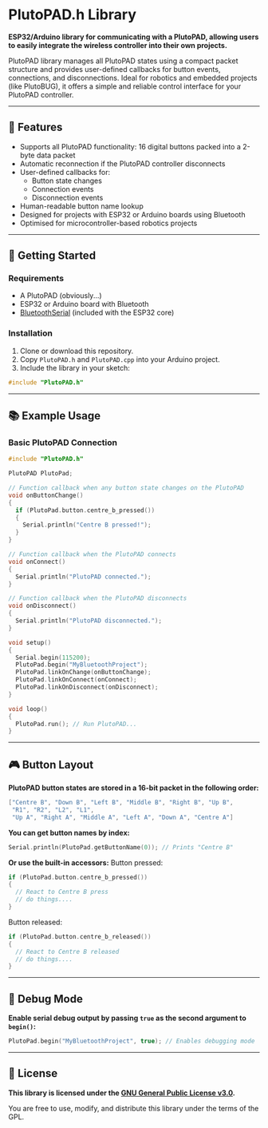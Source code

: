 # PlutoPAD.h Library

**ESP32/Arduino library for communicating with a PlutoPAD, allowing users to easily integrate the wireless controller into their own projects.** 

PlutoPAD library manages all PlutoPAD states using a compact packet structure and provides user-defined callbacks for button events, connections, and disconnections. Ideal for robotics and embedded projects (like PlutoBUG), it offers a simple and reliable control interface for your PlutoPAD controller.

---

## 🔧 Features

- Supports all PlutoPAD functionality: 16 digital buttons packed into a 2-byte data packet  
- Automatic reconnection if the PlutoPAD controller disconnects  
- User-defined callbacks for:
  - Button state changes
  - Connection events
  - Disconnection events  
- Human-readable button name lookup  
- Designed for projects with ESP32 or Arduino boards using Bluetooth
- Optimised for microcontroller-based robotics projects

---

## 🚀 Getting Started

### Requirements

- A PlutoPAD (obviously...)
- ESP32 or Arduino board with Bluetooth
- [BluetoothSerial](https://www.arduino.cc/reference/en/libraries/bluetoothserial/) (included with the ESP32 core)

### Installation

1. Clone or download this repository.
2. Copy `PlutoPAD.h` and `PlutoPAD.cpp` into your Arduino project.
3. Include the library in your sketch:

```cpp
#include "PlutoPAD.h"
```

---

## 📚 Example Usage

### Basic PlutoPAD Connection
```cpp
#include "PlutoPAD.h"

PlutoPAD PlutoPad;

// Function callback when any button state changes on the PlutoPAD
void onButtonChange()
{
  if (PlutoPad.button.centre_b_pressed())
  {
    Serial.println("Centre B pressed!");
  }
}

// Function callback when the PlutoPAD connects
void onConnect()
{
  Serial.println("PlutoPAD connected.");
}

// Function callback when the PlutoPAD disconnects
void onDisconnect()
{
  Serial.println("PlutoPAD disconnected.");
}

void setup()
{
  Serial.begin(115200);
  PlutoPad.begin("MyBluetoothProject");
  PlutoPad.linkOnChange(onButtonChange);
  PlutoPad.linkOnConnect(onConnect);
  PlutoPad.linkOnDisconnect(onDisconnect);
}

void loop()
{
  PlutoPad.run(); // Run PlutoPAD...
}

```
---

## 🎮 Button Layout
**PlutoPAD button states are stored in a 16-bit packet in the following order:**
```cpp
["Centre B", "Down B", "Left B", "Middle B", "Right B", "Up B", 
 "R1", "R2", "L2", "L1", 
 "Up A", "Right A", "Middle A", "Left A", "Down A", "Centre A"]
```

**You can get button names by index:**
```cpp
Serial.println(PlutoPad.getButtonName(0)); // Prints "Centre B"
```

**Or use the built-in accessors:**
Button pressed:
```cpp
if (PlutoPad.button.centre_b_pressed())
{
  // React to Centre B press
  // do things....
}
```
Button released:
```cpp
if (PlutoPad.button.centre_b_released())
{
  // React to Centre B released
  // do things....
}
```

---

## 🧪 Debug Mode
**Enable serial debug output by passing `true` as the second argument to `begin()`:**
```cpp
PlutoPad.begin("MyBluetoothProject", true); // Enables debugging mode
```
---

## 📄 License
**This library is licensed under the [GNU General Public License v3.0](https://www.gnu.org/licenses/gpl-3.0.en.html).**

You are free to use, modify, and distribute this library under the terms of the GPL.
